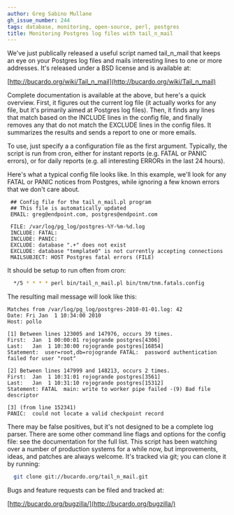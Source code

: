 ```yaml
---
author: Greg Sabino Mullane
gh_issue_number: 244
tags: database, monitoring, open-source, perl, postgres
title: Monitoring Postgres log files with tail_n_mail
---
```




We've just publically released a useful script named tail_n_mail that keeps an eye on your Postgres log files and mails interesting lines to one or more addresses. It's released under a BSD license and is available at:

[http://bucardo.org/wiki/Tail_n_mail](http://bucardo.org/wiki/Tail_n_mail)

Complete documentation is available at the above, but here's a quick overview. First, it figures out the current log file (it actually works for any file, but it's primarily aimed at Postgres log files). Then, it finds any lines that match based on the INCLUDE lines in the config file, and finally removes any that do not match the EXCLUDE lines in the config files. It summarizes the results and sends a report to one or more emails.

To use, just specify a a configuration file as the first argument. Typically, the script is run from cron, either for instant reports (e.g. FATAL or PANIC errors), or for daily reports (e.g. all interesting ERRORs in the last 24 hours).

Here's what a typical config file looks like. In this example, we'll look for any FATAL or PANIC notices from Postgres, while ignoring a few known errors 
that we don't care about.

```nohighlight
 ## Config file for the tail_n_mail.pl program
 ## This file is automatically updated
 EMAIL: greg@endpoint.com, postgres@endpoint.com
 
 FILE: /var/log/pg_log/postgres-%Y-%m-%d.log
 INCLUDE: FATAL:  
 INCLUDE: PANIC:  
 EXCLUDE: database ".+" does not exist
 EXCLUDE: database "template0" is not currently accepting connections
 MAILSUBJECT: HOST Postgres fatal errors (FILE)

```

It should be setup to run often from cron:

```bash
  */5 * * * * perl bin/tail_n_mail.pl bin/tnm/tnm.fatals.config
```

The resulting mail message will look like this:

```nohighlight
Matches from /var/log/pg_log/postgres-2010-01-01.log: 42
Date: Fri Jan  1 10:34:00 2010
Host: pollo

[1] Between lines 123005 and 147976, occurs 39 times.
First:  Jan  1 00:00:01 rojogrande postgres[4306]
Last:   Jan  1 10:30:00 rojogrande postgres[16854]
Statement:  user=root,db=rojogrande FATAL:  password authentication failed for user "root"

[2] Between lines 147999 and 148213, occurs 2 times.
First:  Jan  1 10:31:01 rojogrande postgres[3561]
Last:   Jan  1 10:31:10 rojogrande postgres[15312]
Statement: FATAL  main: write to worker pipe failed -(9) Bad file descriptor

[3] (from line 152341)
PANIC:  could not locate a valid checkpoint record
```

There may be false positives, but it's not designed to be a complete log parser. There are some other command line flags and options for the config file: see the documentation for the full list. This script has been watching over a number of production systems for a while now, but improvements, ideas, and patches are always welcome. It's tracked via git; you can clone it by running:

```bash
  git clone git://bucardo.org/tail_n_mail.git
```

Bugs and feature requests can be filed and tracked at:

[http://bucardo.org/bugzilla/](http://bucardo.org/bugzilla/)


